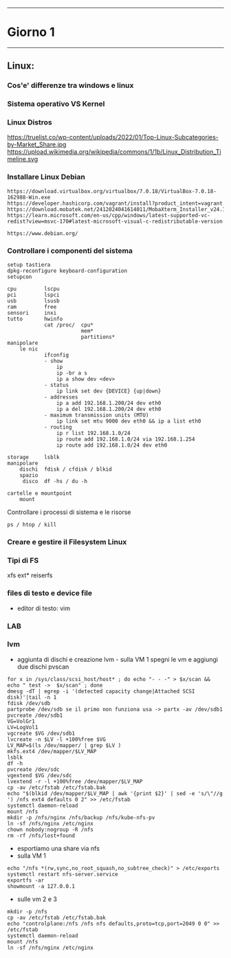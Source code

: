 *****************************
# Giorno 1
*****************************
## Linux:
### Cos'e' differenze tra windows e linux

### Sistema operativo VS Kernel

### Linux Distros

https://truelist.co/wp-content/uploads/2022/01/Top-Linux-Subcategories-by-Market_Share.jpg
https://upload.wikimedia.org/wikipedia/commons/1/1b/Linux_Distribution_Timeline.svg

### Installare Linux Debian

    https://download.virtualbox.org/virtualbox/7.0.18/VirtualBox-7.0.18-162988-Win.exe
    https://developer.hashicorp.com/vagrant/install?product_intent=vagrant
    https://download.mobatek.net/2412024041614011/MobaXterm_Installer_v24.1.zip
    https://learn.microsoft.com/en-us/cpp/windows/latest-supported-vc-redist?view=msvc-170#latest-microsoft-visual-c-redistributable-version

    https://www.debian.org/

### Controllare i componenti del sistema

    setup tastiera
    dpkg-reconfigure keyboard-configuration
    setupcon
    
    cpu         lscpu
    pci         lspci
    usb         lsusb
    ram         free
    sensori     inxi
    tutto       hwinfo
                cat /proc/  cpu*
                            mem*
                            partitions*
    manipolare 
        le nic
                ifconfig
                - show
                    ip
                    ip -br a s 
                    ip a show dev <dev>
                - status
                    ip link set dev {DEVICE} {up|down}
                - addresses
                    ip a add 192.168.1.200/24 dev eth0
                    ip a del 192.168.1.200/24 dev eth0
                - maximum transmission units (MTU)
                    ip link set mtu 9000 dev eth0 && ip a list eth0
                - routing
                    ip r list 192.168.1.0/24
                    ip route add 192.168.1.0/24 via 192.168.1.254
                    ip route add 192.168.1.0/24 dev eth0

    storage     lsblk
    manipolare
        dischi  fdisk / cfdisk / blkid
        spazio
         disco  df -hs / du -h

    cartelle e mountpoint
        mount

Controllare i processi di sistema e le risorse
    
    ps / htop / kill

### Creare e gestire il Filesystem Linux

### Tipi di FS
xfs ext* reiserfs
### files di testo e device file
- editor di testo: vim

### LAB

### lvm
- aggiunta di dischi e creazione lvm
        - sulla VM 1
            spegni le vm e aggiungi due dischi
            pvscan
```
for x in /sys/class/scsi_host/host* ; do echo "- - -" > $x/scan && echo " test ->  $x/scan" ; done
dmesg -dT | egrep -i '(detected capacity change|Attached SCSI disk)'|tail -n 1
fdisk /dev/sdb
partprobe /dev/sdb se il primo non funziona usa -> partx -av /dev/sdb1
pvcreate /dev/sdb1
VG=VolGr1
LV=LogVol1
vgcreate $VG /dev/sdb1
lvcreate -n $LV -l +100%free $VG
LV_MAP=$(ls /dev/mapper/ | grep $LV )
mkfs.ext4 /dev/mapper/$LV_MAP
lsblk
df -h
pvcreate /dev/sdc
vgextend $VG /dev/sdc
lvextend -r -l +100%free /dev/mapper/$LV_MAP
cp -av /etc/fstab /etc/fstab.bak
echo "$(blkid /dev/mapper/$LV_MAP | awk '{print $2}' | sed -e 's/\"//g ') /nfs ext4 defaults 0 2" >> /etc/fstab
systemctl daemon-reload
mount /nfs
mkdir -p /nfs/nginx /nfs/backup /nfs/kube-nfs-pv
ln -sf /nfs/nginx /etc/nginx
chown nobody:nogroup -R /nfs
rm -rf /nfs/lost+found
```
- esportiamo una share via nfs
- sulla VM 1
```
echo "/nfs *(rw,sync,no_root_squash,no_subtree_check)" > /etc/exports
systemctl restart nfs-server.service
exportfs -ar
showmount -a 127.0.0.1
```
- sulle vm 2 e 3 
```
mkdir -p /nfs
cp -av /etc/fstab /etc/fstab.bak
echo "controlplane:/nfs /nfs nfs defaults,proto=tcp,port=2049 0 0" >> /etc/fstab
systemctl daemon-reload
mount /nfs
ln -sf /nfs/nginx /etc/nginx
```